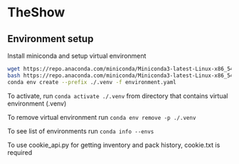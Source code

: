 # TheShow
## Environment setup
Install miniconda and setup virtual environment
``` bash
wget https://repo.anaconda.com/miniconda/Miniconda3-latest-Linux-x86_54.sh
bash https://repo.anaconda.com/miniconda/Miniconda3-latest-Linux-x86_54.sh
conda env create --prefix ./.venv -f environment.yaml
```

To activate, run `conda activate ./.venv` from directory that contains virtual environment (.venv)

To remove virtual environment run `conda env remove -p ./.venv`

To see list of environments run `conda info --envs`

To use cookie_api.py for getting inventory and pack history, cookie.txt is required